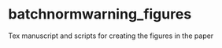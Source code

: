 batchnormwarning_figures
========================

Tex manuscript and scripts for creating the figures in the paper
